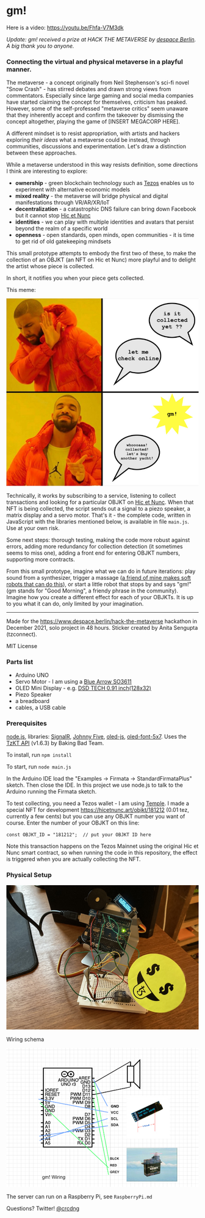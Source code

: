 # gm!

Here is a video:
https://youtu.be/Fhfa-V7M3dk

*Update: gm! received a prize at HACK THE METAVERSE by [despace Berlin](https://www.despace.berlin/). A big thank you to anyone.*

### Connecting the virtual and physical metaverse in a playful manner.

The metaverse - a concept originally from Neil Stephenson's sci-fi novel "Snow Crash" - has stirred debates and drawn strong views from commentators. Especially since large gaming and social media companies have started claiming the concept for themselves, criticism has peaked. However, some of the self-professed "metaverse critics" seem unaware that they inherently accept and confirm the takeover by dismissing the concept altogether, playing the game of [INSERT MEGACORP HERE]. 

A different mindset is to resist appropriation, with artists and hackers exploring *their ideas* what a metaverse could be instead, through communities, discussions and experimentation. Let's draw a distinction between these approaches. 

While a metaverse understood in this way resists definition, some directions I think are interesting to explore:
   
* **ownership** - green blockchain technology such as [Tezos](https://tezos.com/) enables us to experiment with alternative economic models 
* **mixed reality** - the metaverse will bridge physical and digital manifestations through VR/AR/XR/IoT 
* **decentralization** - a catastrophic DNS failure can bring down Facebook but it cannot stop [Hic et Nunc](https://github.com/i3games/hen-timeline/blob/main/timeline.md)
* **identities** - we can play with multiple identities and avatars that persist beyond the realm of a specific world 
* **openness** - open standards, open minds, open communities - it is time to get rid of old gatekeeping mindsets

This small prototype attempts to embody the first two of these, to make the collection of an OBJKT (an NFT on Hic et Nunc) more playful and to delight the artist whose piece is collected. 

In short, it notifies you when your piece gets collected. 

This meme:

![](assets/meme.jpg)

Technically, it works by subscribing to a service, listening to collect transactions and looking for a particular OBJKT on [Hic et Nunc](https://hicetnunc.art/). When that NFT is being collected, the script sends out a signal to a piezo speaker, a matrix display and a servo motor. That's it - the complete code, written in JavaScript with the libraries mentioned below, is available in file `main.js`. Use at your own risk.

Some next steps: thorough testing, making the code more robust against errors, adding more redundancy for collection detection (it sometimes seems to miss one), adding a front end for entering OBJKT numbers, supporting more contracts.    

From this small prototype, imagine what we can do in future iterations: play sound from a synthesizer, trigger a massage ([a friend of mine makes soft robots that can do this](https://feuetbois.net/)), or start a little robot that stops by and says "gm!" (gm stands for "Good Morning", a friendy phrase in the community). Imagine how you create a different effect for each of your OBJKTs. It is up to you what it can do, only limited by your imagination.  

---

Made for the https://www.despace.berlin/hack-the-metaverse hackathon in December 2021, solo project in 48 hours. 
Sticker created by Anita Sengupta (tzconnect).

MIT License 

### Parts list

* Arduino UNO 
* Servo Motor - I am using a [Blue Arrow SO3611](https://servodatabase.com/servo/blue-arrow/s03611)
* OLED Mini Display - e.g. [DSD TECH 0.91 inch(128x32)](http://www.dsdtech-global.com/2018/05/iic-oled-lcd-u8glib.html) 
* Piezo Speaker
* a breadboard
* cables, a USB cable

### Prerequisites

[node.js](https://nodejs.org/en/), libraries: [SignalR](https://www.npmjs.com/package/@microsoft/signalr), [Johnny Five](http://johnny-five.io/), [oled-js](https://github.com/noopkat/oled-js), [oled-font-5x7](https://github.com/noopkat/oled-font-5x7). Uses the [TzKT API](https://api.tzkt.io/) (v1.6.3) by Baking Bad Team.

To install, run 
`npm install`

To start, run
`node main.js`

In the Arduino IDE load the "Examples -> Firmata -> StandardFirmataPlus" sketch. Then close the IDE. In this project we use node.js to talk to the Arduino running the Firmata sketch. 

To test collecting, you need a Tezos wallet - I am using [Temple](https://templewallet.com/). I made a special NFT for development https://hicetnunc.art/objkt/181212 (0.01 tez, currently a few cents) but you can use any OBJKT number you want of course. Enter the number of your OBJKT on this line:

```
const OBJKT_ID = "181212";  // put your OBJKT ID here
```

Note this transaction happens on the Tezos Mainnet using the original Hic et Nunc smart contract, so when running the code in this repository, the effect is triggered when you are actually collecting the NFT.  

### Physical Setup

![](assets/physical_setup.jpg)

Wiring schema

![](assets/arduino_schema.jpg)

The server can run on a Raspberry Pi, see `RaspberryPi.md`

Questions? Twitter! [@crcdng](https://twitter.com/crcdng)

